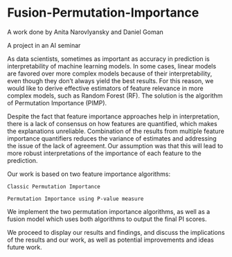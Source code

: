# Fusion-Permutation-Importance

A work done by Anita Narovlyansky and Daniel Goman

A project in an AI seminar

As data scientists, sometimes as important as accuracy in prediction is interpretability of machine learning models. 
In some cases, linear models are favored over more complex models because of their interpretability, even though they don’t always yield the best results. 
For this reason, we would like to derive effective estimators of feature relevance in more complex models, such as Random Forest (RF). 
The solution is the algorithm of Permutation Importance (PIMP). 

Despite the fact that feature importance approaches help in interpretation, there is a lack of consensus on how features are quantified, which makes the explanations unreliable. Combination of the results from multiple feature importance quantifiers reduces the variance of estimates and addressing the issue of the lack of agreement. Our assumption was that this will lead to more robust interpretations of the importance of each feature to the prediction. 

Our work is based on two feature importance algorithms: 

    Classic Permutation Importance
    
    Permutation Importance using P-value measure
    
We implement the two permutation importance algorithms, as well as a fusion model which uses both algorithms to output the final PI scores.

We proceed to display our results and findings, and discuss the implications of the results and our work, as well as potential improvements and ideas future work.
